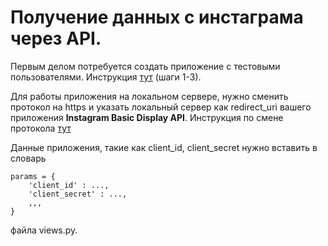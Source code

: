 # Получение данных с инстаграма через API.
Первым делом потребуется создать приложение с тестовыми пользователями. Инструкция [тут](https://developers.facebook.com/docs/instagram-basic-display-api/getting-started) (шаги 1-3).

Для работы приложения на локальном сервере, нужно сменить протокол на https и указать локальный сервер как redirect_uri вашего приложения __Instagram Basic Display API__. Инструкция по смене протокола [тут](https://medium.com/@millienakiganda/creating-an-ssl-certificate-for-localhost-in-django-framework-45290d905b88)

Данные приложения, такие как client_id, client_secret нужно вставить в словарь
```
params = {
    'client_id' : ...,
    'client_secret' : ...,
    ,,,
}
```
файла views.py.
